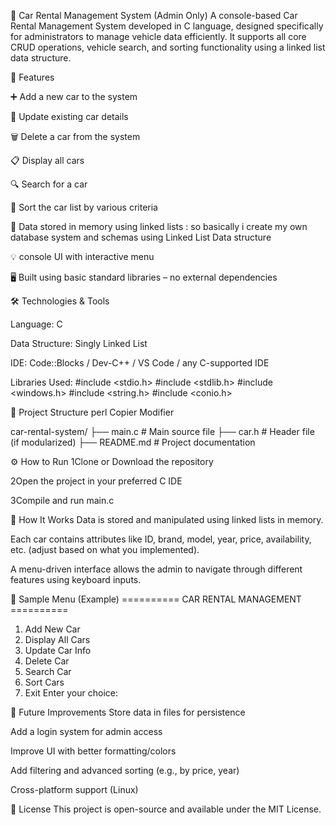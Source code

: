 🚗 Car Rental Management System (Admin Only)
A console-based Car Rental Management System developed in C language, designed specifically for administrators to manage vehicle data efficiently.
It supports all core CRUD operations, vehicle search, and sorting functionality using a linked list data structure.



📌 Features

➕ Add a new car to the system

📝 Update existing car details

🗑️ Delete a car from the system

📋 Display all cars

🔍 Search for a car

🧮 Sort the car list by various criteria

📂 Data stored in memory using linked lists : so basically i create my own database system and schemas using Linked List Data structure 

💡  console UI with interactive menu

🖥️ Built using basic standard libraries – no external dependencies



🛠️ Technologies & Tools

Language: C

Data Structure: Singly Linked List

IDE: Code::Blocks / Dev-C++ / VS Code / any C-supported IDE

Libraries Used:
#include <stdio.h>
#include <stdlib.h>
#include <windows.h>
#include <string.h>
#include <conio.h>



📁 Project Structure
perl
Copier
Modifier

car-rental-system/
├── main.c         # Main source file
├── car.h          # Header file (if modularized)
├── README.md      # Project documentation




⚙️ How to Run
1Clone or Download the repository

2Open the project in your preferred C IDE

3Compile and run main.c



🧠 How It Works
Data is stored and manipulated using linked lists in memory.

Each car contains attributes like ID, brand, model, year, price, availability, etc. (adjust based on what you implemented).

A menu-driven interface allows the admin to navigate through different features using keyboard inputs.

📸 Sample Menu (Example)
========== CAR RENTAL MANAGEMENT ==========
1. Add New Car
2. Display All Cars
3. Update Car Info
4. Delete Car
5. Search Car
6. Sort Cars
7. Exit
Enter your choice:



🚀 Future Improvements 
Store data in files for persistence

Add a login system for admin access

Improve UI with better formatting/colors

Add filtering and advanced sorting (e.g., by price, year)

Cross-platform support (Linux)

📄 License
This project is open-source and available under the MIT License.

